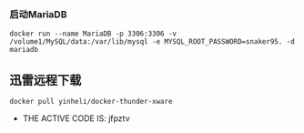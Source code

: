 ### 启动MariaDB

```shell
docker run --name MariaDB -p 3306:3306 -v /volume1/MySQL/data:/var/lib/mysql -e MYSQL_ROOT_PASSWORD=snaker95. -d mariadb
```



## 迅雷远程下载

```shell
docker pull yinheli/docker-thunder-xware
```

* THE ACTIVE CODE IS: jfpztv